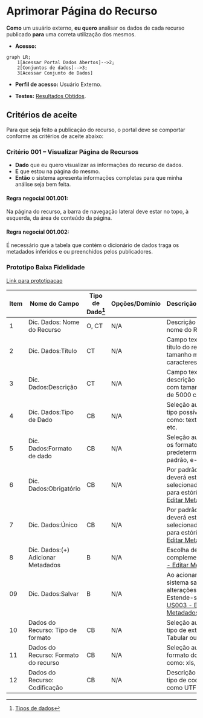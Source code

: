 # Aprimorar Página do Recurso

**Como** um usuário externo, **eu quero** analisar os dados de cada recurso publicado **para** uma correta utilização dos mesmos.

- **Acesso:** 

```mermaid
graph LR;
    1[Acessar Portal Dados Abertos]-->2;
    2[Conjuntos de dados]-->3;
    3[Acessar Conjunto de Dados]
```

- **Perfil de acesso:** Usuário Externo.

- **Testes:** [Resultados Obtidos](../../../testes/sprint_05/09_aprimorar_pagina_do_recurso/#resultados-obtidos).

## Critérios de aceite
Para que seja feito a publicação do recurso, o portal deve se comportar conforme as critérios de aceite abaixo:

### **Critério 001 – Visualizar Página de Recursos**

- **Dado** que eu quero visualizar as informações do recurso de dados.
- **E** que estou na página do mesmo. 
- **Então** o sistema apresenta informações completas para que minha análise seja bem feita.  	

#### **Regra negocial 001.001**: 
Na página do recurso, a barra de navegação lateral deve estar no topo, à esquerda, da área de conteúdo da página.

#### **Regra negocial 001.002**: 
É necessário que a tabela que contém o dicionário de dados traga os metadados inferidos e ou preenchidos pelos publicadores.

### Prototipo Baixa Fidelidade

[Link para prototipacao](/assets/pdfs/prototipo_telas_ckan.pdf)

| Item |                        Nome do Campo                        | Tipo de Dado[^1] | Opções/Domínio |     Descrição/Observações      |
|------|-------------------------------------------------------------|------------------|----------------|--------------------------------|
|    1 | Dic. Dados:	Nome do Recurso        | O, CT              | N/A            | Descrição manual do nome do Recurso.|
|    2 | Dic. Dados:Título                 | CT              | N/A            | Campo texto para o título do recurso com tamanho máximo de 100 caracteres       |
|    3 | Dic. Dados:Descrição | CT         | N/A            |Campo texto para a descrição do recurso com tamanho máximo de 5000 caracteres |
|    4 | Dic. Dados:Tipo de Dado  | CB              | N/A            | Seleção automática do tipo possível de dados como: texto, número, etc. |
|    5 | Dic. Dados:Formato de dado       | CB                | N/A            | Seleção automática com os formatos de dados predeterminados, como: padrão, e-mail, etc.|
|    6 | Dic. Dados:Obrigatório    | CB                | N/A            | Por padrão, a opção `NÃO` deverá estar selecionada. Estende-se para estória: [US003 - Editar Metadados](/estorias_de_usuarios/03_edicao_dos_dados_do_recurso) |
|    7 | Dic. Dados:Único       | CB                | N/A            | Por padrão, a opção `NÃO` deverá estar selecionada. Estende-se para estória: [US003 - Editar Metadados](/estorias_de_usuarios/03_edicao_dos_dados_do_recurso)                        | B                | N/A            | Adiciona novo arquivo(s) de dados          |
|    8 |Dic. Dados:(+) Adicionar Metadados   | B                | N/A            | Escolha de metadados complementares. [US003 - Editar Metadados](/estorias_de_usuarios/03_edicao_dos_dados_do_recurso)       |
|    09 | Dic. Dados:Salvar   | B                | N/A            | Ao acionar o botão <<Salvar>> o sistema salva as alterações feitas. Estende-se para estória: [US003 - Editar Metadados](/estorias_de_usuarios/03_edicao_dos_dados_do_recurso)  |
|    10 | Dados do Recurso: Tipo de formato      | CB                | N/A            | Seleção automática do tipo de extensão: Tabular ou não tabular |
|   11 |Dados do Recurso: Formato do recurso  | CB       | N/A            | Seleção automática do formato do recurso, como: xls, csv, etc.     |
|   12 | Dados do Recurso: Codificação   | CB                | N/A            | Descrição manual do tipo de codificação, como UTF-8, etc |

[^1]: [Tipos de dados](../../modelos/tipos_dado_formulario_html.md)
